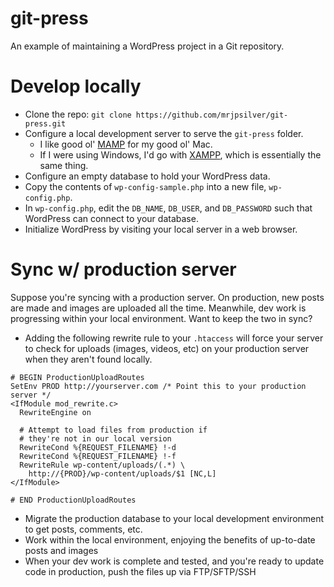 # git-press
An example of maintaining a WordPress project in a Git repository.

# Develop locally
- Clone the repo: `git clone https://github.com/mrjpsilver/git-press.git`
- Configure a local development server to serve the `git-press` folder.
  - I like good ol' [MAMP](https://www.mamp.info/en/) for my good ol' Mac.
  - If I were using Windows, I'd go with [XAMPP](https://www.apachefriends.org/), which is essentially the same thing.
- Configure an empty database to hold your WordPress data.
- Copy the contents of `wp-config-sample.php` into a new file, `wp-config.php`.
- In `wp-config.php`, edit the `DB_NAME`, `DB_USER`, and `DB_PASSWORD` such that WordPress can connect to your database.
- Initialize WordPress by visiting your local server in a web browser.

# Sync w/ production server
Suppose you're syncing with a production server. On production, new posts are made and images are uploaded all the time. Meanwhile, dev work is progressing within your local environment. Want to keep the two in sync?
- Adding the following rewrite rule to your `.htaccess` will force your server to check for uploads (images, videos, etc) on your production server when they aren't found locally.
```
# BEGIN ProductionUploadRoutes
SetEnv PROD http://yourserver.com /* Point this to your production server */
<IfModule mod_rewrite.c>
  RewriteEngine on

  # Attempt to load files from production if
  # they're not in our local version
  RewriteCond %{REQUEST_FILENAME} !-d
  RewriteCond %{REQUEST_FILENAME} !-f
  RewriteRule wp-content/uploads/(.*) \
    http://{PROD}/wp-content/uploads/$1 [NC,L]
</IfModule>

# END ProductionUploadRoutes
```
- Migrate the production database to your local development environment to get posts, comments, etc.
- Work within the local environment, enjoying the benefits of up-to-date posts and images
- When your dev work is complete and tested, and you're ready to update code in production, push the files up via FTP/SFTP/SSH

